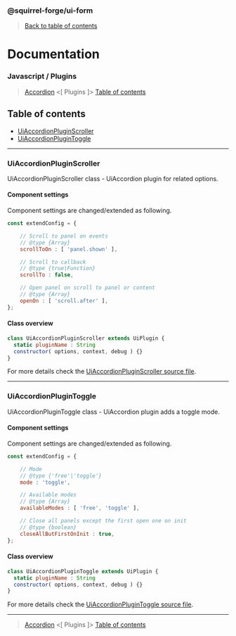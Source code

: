 ### @squirrel-forge/ui-form
> [Back to table of contents](../README.md#table-of-contents)

# Documentation
### Javascript / Plugins
> [Accordion](Accordion.md) <[ Plugins ]> [Table of contents](../README.md#table-of-contents)

## Table of contents
 - [UiAccordionPluginScroller](#UiAccordionPluginScroller)
 - [UiAccordionPluginToggle](#UiAccordionPluginToggle)

---

### UiAccordionPluginScroller
UiAccordionPluginScroller class - UiAccordion plugin for related options.

#### Component settings
Component settings are changed/extended as following.
```javascript
const extendConfig = {

    // Scroll to panel on events
    // @type {Array}
    scrollToOn : [ 'panel.shown' ],

    // Scroll to callback
    // @type {true|Function}
    scrollTo : false,

    // Open panel on scroll to panel or content
    // @type {Array}
    openOn : [ 'scroll.after' ],
};
```

#### Class overview
```javascript
class UiAccordionPluginScroller extends UiPlugin {
  static pluginName : String
  constructor( options, context, debug ) {}
}
```
For more details check the [UiAccordionPluginScroller source file](../src/es6/Plugins/UiAccordionPluginScroller.js).

---

### UiAccordionPluginToggle
UiAccordionPluginToggle class - UiAccordion plugin adds a toggle mode.

#### Component settings
Component settings are changed/extended as following.
```javascript
const extendConfig = {

    // Mode
    // @type {'free'|'toggle'}
    mode : 'toggle',

    // Available modes
    // @type {Array}
    availableModes : [ 'free', 'toggle' ],

    // Close all panels except the first open one on init
    // @type {boolean}
    closeAllButFirstOnInit : true,
};
```

#### Class overview
```javascript
class UiAccordionPluginToggle extends UiPlugin {
  static pluginName : String
  constructor( options, context, debug ) {}
}
```
For more details check the [UiAccordionPluginToggle source file](../src/es6/Plugins/UiAccordionPluginToggle.js).

---

> [Accordion](Accordion.md) <[ Plugins ]> [Table of contents](../README.md#table-of-contents)
